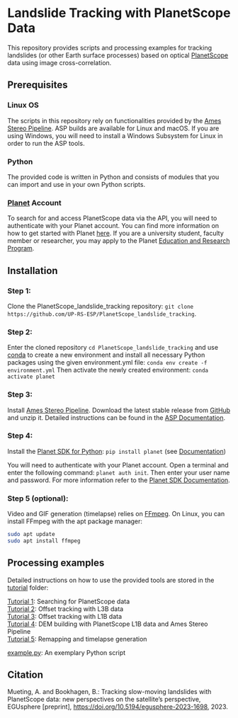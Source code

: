 # Landslide Tracking with PlanetScope Data 

This repository provides scripts and processing examples for tracking landslides (or other Earth surface processes) based on optical [PlanetScope](https://developers.planet.com/docs/data/planetscope/) data using image cross-correlation. 

## Prerequisites
### Linux OS
The scripts in this repository rely on functionalities provided by the [Ames Stereo Pipeline](https://stereopipeline.readthedocs.io/en/latest/index.html). ASP builds are available for Linux and macOS. If you are using Windows, you will need to install a Windows Subsystem for Linux in order to run the ASP tools.
### Python
The provided code is written in Python and consists of modules that you can import and use in your own Python scripts.
### [Planet](https://www.planet.com/) Account
To search for and access PlanetScope data via the API, you will need to authenticate with your Planet account. You can find more information on how to get started with Planet [here](https://www.planet.com/get-started/). If you are a university student, faculty member or researcher, you may apply to the Planet [Education and Research Program](https://www.planet.com/markets/education-and-research/).

## Installation 

### Step 1: 
Clone the PlanetScope_landslide_tracking repository: `git clone https://github.com/UP-RS-ESP/PlanetScope_landslide_tracking`.
### Step 2: 
Enter the cloned repository `cd PlanetScope_landslide_tracking` and use [conda](https://conda.io/projects/conda/en/latest/index.html) to create a new environment and install all necessary Python packages using the given environment.yml file: `conda env create -f environment.yml` 
Then activate the newly created environment: `conda activate planet`
### Step 3:
Install [Ames Stereo Pipeline](https://stereopipeline.readthedocs.io/en/latest/index.html). Download the latest stable release from [GitHub](https://github.com/NeoGeographyToolkit/StereoPipeline/releases) and unzip it. Detailed instructions can be found in the [ASP Documentation](https://stereopipeline.readthedocs.io/en/latest/installation.html).
### Step 4: 
Install the [Planet SDK for Python](https://github.com/planetlabs/planet-client-python): `pip install planet` (see [Documentation](https://planet-sdk-for-python-v2.readthedocs.io/en/latest/get-started/quick-start-guide/#step-2-install-the-planet-sdk-for-python))

You will need to authenticate with your Planet account. Open a terminal and enter the following command: `planet auth init`. Then enter your user name and password. For more information refer to the [Planet SDK Documentation](https://planet-sdk-for-python-v2.readthedocs.io/en/latest/get-started/quick-start-guide/#step-4-sign-on-to-your-account).

### Step 5 (optional):
Video and GIF generation (timelapse) relies on [FFmpeg](https://www.ffmpeg.org/). On Linux, you can install FFmpeg with the apt package manager:
```bash
sudo apt update
sudo apt install ffmpeg
```

## Processing examples

Detailed instructions on how to use the provided tools are stored in the [tutorial](./tutorial) folder:

[Tutorial 1](./tutorial/Tutorial1_Data_Search.md): Searching for PlanetScope data\
[Tutorial 2](./tutorial/Tutorial2_Offset_Tracking_L3B.md): Offset tracking with L3B data\
[Tutorial 3](./tutorial/Tutorial3_Offset_Tracking_L1B.md): Offset tracking with L1B data\
[Tutorial 4](./tutorial/Tutorial4_DEM_Building.md): DEM building with PlanetScope L1B data and Ames Stereo Pipeline\
[Tutorial 5](./tutorial/Tutorial5_Remapping_and_Video.md): Remapping and timelapse generation

[example.py](./tutorial/example.py): An exemplary Python script

## Citation

Mueting, A. and Bookhagen, B.: Tracking slow-moving landslides with PlanetScope data: new perspectives on the satellite’s perspective, EGUsphere [preprint], https://doi.org/10.5194/egusphere-2023-1698, 2023.
